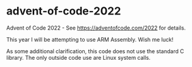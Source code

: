 # advent-of-code-2022
Advent of Code 2022 - See https://adventofcode.com/2022 for details.

This year I will be attempting to use ARM Assembly. Wish me luck!

As some additional clarification, this code does not use the standard C library. The only outside code use are Linux system calls.